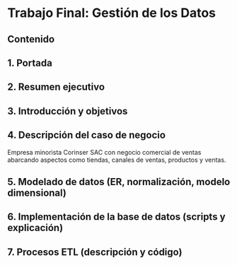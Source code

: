 # Trabajo Final: Gestión de los Datos

## Contenido

## 1. Portada
## 2. Resumen ejecutivo
## 3. Introducción y objetivos
## 4. Descripción del caso de negocio
Empresa minorista Corinser SAC con negocio comercial de ventas abarcando aspectos como tiendas, canales de ventas, productos y ventas.

## 5. Modelado de datos (ER, normalización, modelo dimensional)
## 6. Implementación de la base de datos (scripts y explicación)
## 7. Procesos ETL (descripción y código)

